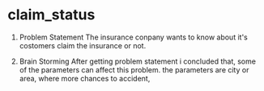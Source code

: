 # claim_status
1. Problem Statement
The insurance conpany wants to know about it's costomers claim the insurance or not.

2. Brain Storming 
After getting problem statement  i concluded that, some of the parameters can affect this problem. the parameters are city or area, where more chances to accident, 